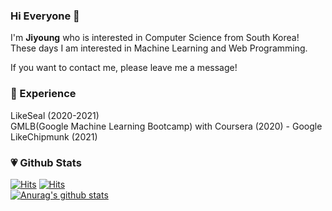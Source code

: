 
### Hi Everyone 👋 <br>
I'm **Jiyoung** who is interested in Computer Science from South Korea!<br>
These days I am interested in Machine Learning and Web Programming.<br>

If you want to contact me, please leave me a message!<br>

### 💫 Experience <br>
LikeSeal (2020-2021) <br>
GMLB(Google Machine Learning Bootcamp) with Coursera (2020) - Google <br>
LikeChipmunk (2021) <br>



### 💗 Github Stats  

[![Hits](https://komarev.com/ghpvc/?username=jiyooung)](https://komarev.com)
[![Hits](https://hits.seeyoufarm.com/api/count/incr/badge.svg?url=https%3A%2F%2Fgithub.com%2FJiyooung&title=Visit)](https://hits.seeyoufarm.com)<br>
[![Anurag's github stats](https://github-readme-stats.vercel.app/api?username=Jiyooung&show_icons=true)](https://github.com/anuraghazra/github-readme-stats)
